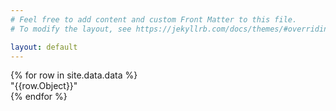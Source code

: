```yaml
---
# Feel free to add content and custom Front Matter to this file.
# To modify the layout, see https://jekyllrb.com/docs/themes/#overriding-theme-defaults

layout: default
---
```


<!-- {% if site.tags!="" %}
   {%include collecttags.html%}
{%endif%} -->

<body>
{% for row in site.data.data %}
  <div>
    "{{row.Object}}"
  </div>
{% endfor %}
</body>

